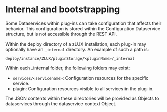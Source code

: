 
# Internal and bootstrapping

Some Dataservices within plug-ins can take configuration that affects their behavior. This configuration is stored within the Configuration Dataservice structure, but is not accessible through the REST API.

Within the deploy directory of a zLUX installation, each plug-in may optionally have an `_internal` directory. An example of such a path is:

`deploy/instance/ZLUX/pluginStorage/<pluginName>/_internal`

Within each _internal folder, the following folders may exist:
* `services/<servicename>`: Configuration resources for the specific service.
* plugin: Configuration resources visible to all services in the plug-in.

The JSON contents within these directories will be provided as Objects to dataservices through the dataservice context Object.